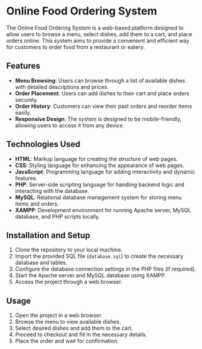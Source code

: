 # Online Food Ordering System

The Online Food Ordering System is a web-based platform designed to allow users to browse a menu, select dishes, add them to a cart, and place orders online. This system aims to provide a convenient and efficient way for customers to order food from a restaurant or eatery.

## Features

- **Menu Browsing**: Users can browse through a list of available dishes with detailed descriptions and prices.
- **Order Placement**: Users can add dishes to their cart and place orders securely.
- **Order History**: Customers can view their past orders and reorder items easily.
- **Responsive Design**: The system is designed to be mobile-friendly, allowing users to access it from any device.

## Technologies Used

- **HTML**: Markup language for creating the structure of web pages.
- **CSS**: Styling language for enhancing the appearance of web pages.
- **JavaScript**: Programming language for adding interactivity and dynamic features.
- **PHP**: Server-side scripting language for handling backend logic and interacting with the database.
- **MySQL**: Relational database management system for storing menu items and orders.
- **XAMPP**: Development environment for running Apache server, MySQL database, and PHP scripts locally.

## Installation and Setup

1. Clone the repository to your local machine.
2. Import the provided SQL file (`database.sql`) to create the necessary database and tables.
3. Configure the database connection settings in the PHP files (if required).
4. Start the Apache server and MySQL database using XAMPP.
5. Access the project through a web browser.

## Usage

1. Open the project in a web browser.
2. Browse the menu to view available dishes.
3. Select desired dishes and add them to the cart.
4. Proceed to checkout and fill in the necessary details.
5. Place the order and wait for confirmation.

